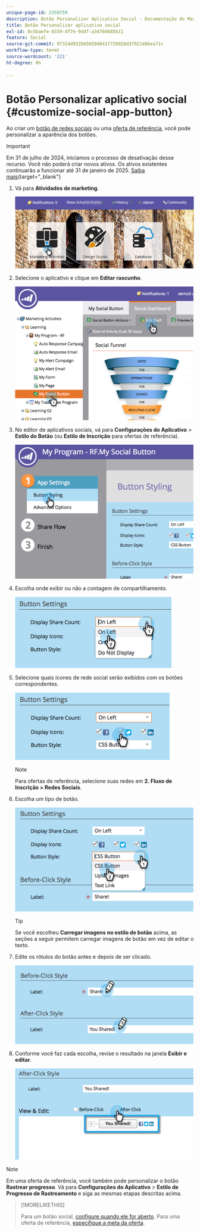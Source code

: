 ```yaml
---
unique-page-id: 2359759
description: Botão Personalizar Aplicativo Social - Documentação do Marketo - Documentação do produto
title: Botão Personalizar aplicativo social
exl-id: 0c5baefe-8339-4f7e-9d4f-a34704685b11
feature: Social
source-git-commit: 97324d932b65020d041f728928d3792140bea71c
workflow-type: tm+mt
source-wordcount: '221'
ht-degree: 0%

---
```


# Botão Personalizar aplicativo social {#customize-social-app-button}

Ao criar um [botão de redes sociais](/help/marketo/product-docs/demand-generation/landing-pages/free-form-landing-pages/add-a-social-button-to-a-free-form-landing-page.md) ou uma [oferta de referência](/help/marketo/product-docs/demand-generation/social/referral-offers/create-a-referral-offer.md), você pode personalizar a aparência dos botões.

>[!IMPORTANT]
>
>Em 31 de julho de 2024, iniciamos o processo de desativação desse recurso. Você não poderá criar novos ativos. Os ativos existentes continuarão a funcionar até 31 de janeiro de 2025. [Saiba mais](https://nation.marketo.com/t5/employee-blogs/marketo-engage-social-features-deprecation/ba-p/351977){target="_blank"}

1. Vá para **Atividades de marketing**.

   ![](assets/login-marketing-activities.png)

1. Selecione o aplicativo e clique em **Editar rascunho**.

   ![](assets/image2014-9-23-17-3a3-3a34.png)

1. No editor de aplicativos sociais, vá para **Configurações do Aplicativo** > **Estilo do Botão** (ou **Estilo de Inscrição** para ofertas de referência).

   ![](assets/image2014-9-23-17-3a3-3a57.png)

1. Escolha onde exibir ou não a contagem de compartilhamento.

   ![](assets/image2014-9-23-17-3a4-3a10.png)

1. Selecione quais ícones de rede social serão exibidos com os botões correspondentes.

   ![](assets/image2014-9-23-17-3a4-3a22.png)

   >[!NOTE]
   >
   >Para ofertas de referência, selecione suas redes em **2. Fluxo de Inscrição > Redes Sociais**.

1. Escolha um tipo de botão.

   ![](assets/image2014-9-23-17-3a4-3a50.png)

   >[!TIP]
   >
   >Se você escolheu **Carregar imagens no estilo de botão** acima, as seções a seguir permitem carregar imagens de botão em vez de editar o texto.

1. Edite os rótulos do botão antes e depois de ser clicado.

   ![](assets/image2014-9-23-17-3a5-3a30.png)

1. Conforme você faz cada escolha, revise o resultado na janela **Exibir e editar**.

   ![](assets/image2014-9-23-17-3a5-3a42.png)

>[!NOTE]
>
>Em uma oferta de referência, você também pode personalizar o botão **Rastrear progresso**. Vá para **Configurações do Aplicativo** > **Estilo de Progresso de Rastreamento** e siga as mesmas etapas descritas acima.

>[!MORELIKETHIS]
>
>Para um botão social, [configure quando ele for aberto](/help/marketo/product-docs/demand-generation/social/configuring-social-actions/configure-when-social-button-opens.md). Para uma oferta de referência, [especifique a meta da oferta](/help/marketo/product-docs/demand-generation/social/referral-offers/specify-goal-for-referral-offer.md).
